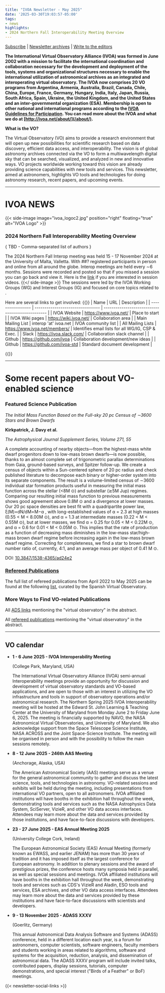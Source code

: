 ```yaml
---
title: "IVOA Newsletter - May 2025"
date: '2025-03-30T19:03:57-05:00'
tags:
- news
highlights:
- 2024 Northern Fall Interoperability Meeting Overview
---
```


[Subscribe](http://www.ivoa.net/mailman/listinfo/ivoa-news) |
[Newsletter archives](/newsletter/) |
[Write to the editors](mailto:ivoa-news-editors@ivoa.net)

**The International Virtual Observatory Alliance (IVOA) was formed in June 2002
with a mission to facilitate the international coordination and collaboration
necessary for the development and deployment of the tools, systems and
organizational structures necessary to enable the international utilization of
astronomical archives as an integrated and interoperating virtual observatory.
The IVOA now comprises 20 VO programs from Argentina, Armenia, Australia,
Brazil, Canada, Chile, China, Europe, France, Germany, Hungary, India, Italy,
Japan, Russia, South Africa, Spain, Ukraine, the United Kingdom, and the United
States and an inter-governmental organization (ESA). Membership is open to other
national and international programs according to the
[IVOA Guidelines for Participation](http://ivoa.net/Documents/latest/IVOAParticipation.html).
You can read more about the IVOA and what we do at
[http://ivoa.net/about/](/about/).**

**What is the VO?**

The Virtual Observatory (VO) aims to provide a research environment that will
open up new possibilities for scientific research based on data discovery,
efficient data access, and interoperability. The vision is of global astronomy
archives connected via the VO to form a multiwavelength digital sky that can be
searched, visualized, and analyzed in new and innovative ways. VO projects
worldwide working toward this vision are already providing science capabilities
with new tools and services. This newsletter, aimed at astronomers, highlights
VO tools and technologies for doing astronomy research, recent papers, and
upcoming events.

---

# IVOA NEWS

{{< side-image image="ivoa_logoc2.jpg" position="right" floating="true" alt="IVOA Logo" >}}


### 2024 Northern Fall Interoperability Meeting Overview

{ TBD - Comma-separated list of authors }

The 2024 Northern Fall Interop meeting was held 15 - 17 November 2024 at the University of Malta, Valletta. With ##?
registered participants in person and online from all around the globe. Interop meetings are held
every ∼6 months. Sessions were recorded and posted so that if you missed a
session you can go back and view it. Here is the
[link](https://www.canfar.net/storage/vault/list/IVOA/malta2024b) if you are
interested in session videos.
{{</ side-image >}}
The sessions were led by the IVOA Working Groups (WG) and Interest Groups (IG)
and focused on core topics related to .

Here are several links to get involved:
{{<my-table>}}
| Name              | URL                               | Description                                       |
| ----------------- | --------------------------------- | ------------------------------------------------- |
| IVOA Website      | https://www.ivoa.net/             | Place to start                                    |
| IVOA Wiki pages   | https://wiki.ivoa.net/            | Collaboration area                                |
| Main Mailing List | interop 'at' ivoa.net             | IVOA community list                               |
| All Mailing Lists | https://www.ivoa.net/members/     | Identifies email lists for all WG/IG, CSP & Exec. |
| Slack             | https://ivoa.slack.com/           | Collaboration slack channel                       |
| Github            | https://github.com/ivoa           | Collaboration development/new ideas               |
| Github            | https://github.com/ivoa-std       | Standard document development                     |


{{</my-table>}}

---

<!--Not for this short newsletter - REMOVE THIS SECTION
# Schools and workshops

{{< side-image image="" thumbnail="" position="right" floating="true" >}}

### { TBD - TITLE }

{ TBD - Comma-separated list of "authors" }

{ TBD - Content }

{{</ side-image >}}


---
-->

<!--Not for this short newsletter - REMOVE THIS SECTION
# VO applications and implementation highlights

{{< side-image image="" thumbnail="" position="left" floating="true" >}}

### { TBD - TITLE }

{ TBD - Comma-separated list of "authors" }

{ TBD - Content }

**More information:** { TBD - Links toward the application or related news }

{{</ side-image >}}

---
-->

# Some recent papers about VO-enabled science

### Featured Science Publication

_The Initial Mass Function Based on the Full-sky 20 pc Census of ∼3600 Stars and Brown Dwarfs_

**Kirkpatrick, J. Davy et al.**

_The Astrophysical Journal Supplement Series, Volume 271, 55_

A complete accounting of nearby objects—from the highest-mass white dwarf progenitors down to low-mass brown dwarfs—is now possible, thanks to an almost complete set of trigonometric parallax determinations from Gaia, ground-based surveys, and Spitzer follow-up. We create a census of objects within a Sun-centered sphere of 20 pc radius and check published literature to decompose each binary or higher-order system into its separate components. The result is a volume-limited census of ∼3600 individual star formation products useful in measuring the initial mass function across the stellar (<8M ⊙) and substellar (≳5M Jup) regimes. Comparing our resulting initial mass function to previous measurements shows good agreement above 0.8M ⊙ and a divergence at lower masses. Our 20 pc space densities are best fit with a quadripartite power law,  ξ(M)=dN/dM∝M−α , with long-established values of α = 2.3 at high masses (0.55 < M < 8.00M ⊙), and α = 1.3 at intermediate masses (0.22 < M < 0.55M ⊙), but at lower masses, we find α = 0.25 for 0.05 < M < 0.22M ⊙, and α = 0.6 for 0.01 < M < 0.05M ⊙. This implies that the rate of production as a function of decreasing mass diminishes in the low-mass star/high-mass brown dwarf regime before increasing again in the low-mass brown dwarf regime. Correcting for completeness, we find a star to brown dwarf number ratio of, currently, 4:1, and an average mass per object of 0.41 M ⊙.

DOI: [10.3847/1538-4365/ad24e2](https://doi.org/10.3847/1538-4365/ad24e2)

### [Refereed Publications](http://sdc.cab.inta-csic.es/vopubs/jsp/result.jsp?order=pub_id&bib=&com_id=-&com=&m_in=04&y_in=2022&m_en=05&y_en=2025&submit=Submit)

The full list of refereed publications from April 2022 to May 2025 can be found at the following
[list](https://sdc.cab.inta-csic.es/vopubs/jsp/result.jsp?order=cit_desc&bib=&com_id=-&com=&m_in=04&y_in=2022&m_en=05&y_en=2025&submit=Submit),
curated by the Spanish Virtual Observatory.

### More Ways to Find VO-related Publications

All [ADS links](https://ui.adsabs.harvard.edu/#search/q=abstract%3A%22Virtual%20Observatory%22&sort=date%20desc%2C%20bibcode%20desc)
mentioning the "virtual observatory" in the abstract.

All [refereed publications](https://ui.adsabs.harvard.edu/#search/fq=%7B!type%3Daqp%20v%3D%24fq_property%7D&fq_property=(property%3A%22refereed%22)&q=abstract%3A%22Virtual%20Observatory%22&sort=date%20desc%2C%20bibcode%20desc)
mentioning the "virtual observatory" in the abstract.

---

## VO calendar

* **1 - 6 June 2025 - IVOA Interoperability Meeting**

  (College Park, Maryland, USA)

  The International Virtual Observatory Alliance (IVOA) semi-annual
  Interoperability meetings provide an opportunity for discussion and
  development of virtual observatory standards and VO-based applications, and
  are open to those with an interest in utilizing the VO infrastructure and
  tools in support of observatory operations and/or astronomical research. The
  Northern Spring 2025 IVOA Interoperability meeting will be hosted at the Edward
  St. John Learning & Teaching Center at the University of Maryland from Monday
  June 2 to Friday June 6, 2025. The meeting is financially supported by NAVO,
  the NASA Astronomical Virtual Observatories, and University of Maryland.
  We also acknowledge support from the Space Telescope Science Institute,
  NASA ACROSS and the Joint Space-Science Institute. The meeting will be organised
  in person and with the possibility to follow the main sessions remotely.

* **8 - 12 June 2025 - 246th AAS Meeting**

  (Anchorage, Alaska, USA)

  The American Astronomical Society (AAS) meetings serve as a venue for the
  general astronomical community to gather and discuss the latest science,
  tools, and technologies in astronomy. VO-related sessions and exhibits will be
  held during the meeting, including presentations from international VO
  partners, open to all astronomers. IVOA affiliated institutions will have
  booths in the exhibition hall throughout the week, demonstrating tools and
  services such as the NASA Astrophysics Data System, SciServer, VizieR, and
  other VO data access interfaces. Attendees may learn more about the data and
  services provided by those institutions, and have face-to-face discussions
  with developers.

* **23 - 27 June 2025 - EAS Annual Meeting 2025**

  (University College Cork, Ireland)

  The European Astronomical Society (EAS) Annual Meeting (formerly known as
  EWASS, and earlier JENAM) has more than 30 years of tradition and it has
  imposed itself as the largest conference for European astronomy. In addition
  to plenary sessions and the award of prestigious prizes, the conference hosts
  many symposia held in parallel, as well as special sessions and meetings. IVOA
  affiliated institutions will have booths in the exhibition hall throughout the
  week, demonstrating tools and services such as CDS's VizieR and Aladin, ESO
  tools and services, ESA archives, and other VO data access interfaces.
  Attendees may learn more about the data and services provided by these
  institutions and have face-to-face discussions with scientists and developers.

* **9 - 13 November 2025 - ADASS XXXV**

  (Goerlitz, Germany)

  This annual Astronomical Data Analysis Software and Systems (ADASS)
  conference, held in a different location each year, is a forum for
  astronomers, computer scientists, software engineers, faculty members and
  students working in areas related to algorithms, software and systems for the
  acquisition, reduction, analysis, and dissemination of astronomical data. The
  ADASS XXXV program will include invited talks, contributed papers, display
  sessions, tutorials, computer demonstrations, and special interest ("Birds of
  a Feather" or BoF) meetings.

{{< newsletter-social-links >}}